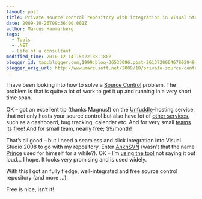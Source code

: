```yaml
---
layout: post
title: Private source control repository with integration in Visual Studio for free
date: 2009-10-26T09:36:00.001Z
author: Marcus Hammarberg
tags:
  - Tools
  - .NET
  - Life of a consultant
modified_time: 2010-12-14T15:22:38.180Z
blogger_id: tag:blogger.com,1999:blog-36533086.post-261372006467802949
blogger_orig_url: http://www.marcusoft.net/2009/10/private-source-control-repository-with.html
---
```




I have been looking into how to solve a
<a href="http://en.wikipedia.org/wiki/Revision_control"
target="_blank">Source Control</a> problem. The problem is that is quite
a lot of work to get it up and running in a very short time span.

OK – got an excellent tip (thanks Magnus!) on the
<a href="http://unfuddle.com/" target="_blank">Unfuddle</a>-hosting
service, that not only hosts your source control but also have lot of
<a href="http://unfuddle.com/about/tour/" target="_blank">other
services</a>, such as a dashboard, bug tracking, calendar etc. And for
very small
<a href="http://unfuddle.com/about/tour/plans" target="_blank">teams its
free</a>! And for small team, nearly free; $9/month!

That’s all good – but I need a seamless and slick integration into
Visual Studio 2008 to go with my repository. Enter
<a href="http://ankhsvn.open.collab.net/" target="_blank">AnkhSVN</a>
(wasn’t that the name
<a href="http://en.wikipedia.org/wiki/Prince_(musician)"
target="_blank">Prince</a> used for himself for a while?). OK – I’m <a
href="http://ankhsvn.open.collab.net/servlets/ProjectProcess?pageID=PpvZJl"
target="_blank">using the tool</a> not saying it out loud… I hope. It
looks very promising and is used widely.

With this I got an fully fledge, well-integrated and free source control
repository (and more …).

Free is nice, isn’t it!
